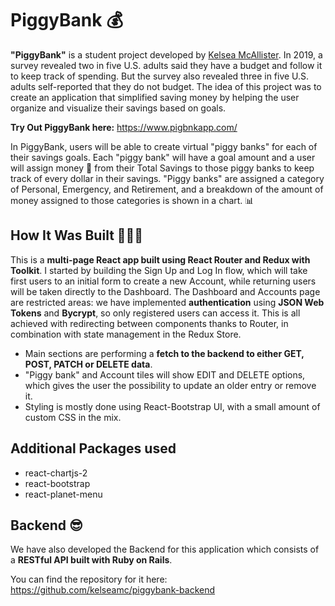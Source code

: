 # PiggyBank 💰

**"PiggyBank"** is a student project developed by <a href=https://www.kelseaportfolio.com/>Kelsea McAllister</a>. In 2019, a survey revealed two in five U.S. adults said they have a budget and follow it to keep track of spending. But the survey also revealed three in five U.S. adults self-reported that they do not budget. The idea of this project was to create an application that simplified saving money by helping the user organize and visualize their savings based on goals. 

**Try Out PiggyBank here:** https://www.pigbnkapp.com/

In PiggyBank, users will be able to create virtual "piggy banks" for each of their savings goals. Each "piggy bank" will have a goal amount and a user will assign money 💸 from their Total Savings to those piggy banks to keep track of every dollar in their savings. "Piggy banks" are assigned a category of Personal, Emergency, and Retirement, and a breakdown of the amount of money assigned to those categories is shown in a chart. 📊

## How It Was Built 💪👩‍💻

This is a **multi-page React app built using React Router and Redux with Toolkit**.
I started by building the Sign Up and Log In flow, which will take first users to an initial form to create a new Account, while returning users will be taken directly to the Dashboard.
The Dashboard and Accounts page are restricted areas: we have implemented **authentication**  using **JSON Web Tokens** and **Bycrypt**, so only registered users can access it.
This is all achieved with redirecting between components thanks to Router, in combination with state management in the Redux Store.

- Main sections are performing a **fetch to the backend to either GET, POST, PATCH or DELETE data**.
- "Piggy bank" and Account tiles will show EDIT and DELETE options, which gives the user the possibility to update an older entry or remove it.
- Styling is mostly done using React-Bootstrap UI, with a small amount of custom CSS in the mix.

## Additional Packages used
- react-chartjs-2
- react-bootstrap
- react-planet-menu

## Backend 😎

We have also developed the Backend for this application which consists of a **RESTful API built with Ruby on Rails**.

You can find the repository for it here: https://github.com/kelseamc/piggybank-backend


